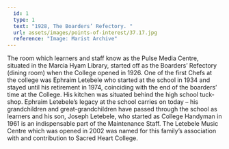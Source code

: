```yaml
---
  id: 1
  type: 1
  text: "1928, The Boarders’ Refectory. "
  url: assets/images/points-of-interest/37.17.jpg
  reference: "Image: Marist Archive"
---
```

The room which learners and staff know as the Pulse Media Centre, situated in the Marcia Hyam Library, started off as the Boarders’ Refectory (dining room) when the College opened in 1926\. One of the first Chefs at the college was Ephraim Letebele who started at the school in 1934 and stayed until his retirement in 1974, coinciding with the end of the boarders’ time at the College. His kitchen was situated behind the high school tuck-shop. Ephraim Letebele’s legacy at the school carries on today – his grandchildren and great-grandchildren have passed through the school as learners and his son, Joseph Letebele, who started as College Handyman in 1961 is an indispensable part of the Maintenance Staff. The Letebele Music Centre which was opened in 2002 was named for this family’s association with and contribution to Sacred Heart College.
        